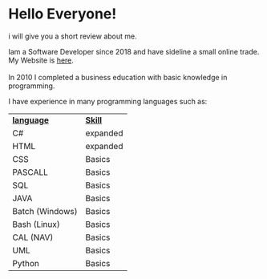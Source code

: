 # Hello Everyone!
i will give you a short review about me.

Iam a Software Developer since 2018 and have sideline a small online trade.<br>
My Website is <a href="https://Patrickkranig-merchandise.de.tl">here</a>.<br>
<br>
In 2010 I completed a business education with basic knowledge in programming.

I have experience in many programming languages such as:
<table>
<tr>
  <td><b><u>language</u><td><b><u>Skill</u>
<tr>
  <td>C#</td><td>expanded</td>
<tr>
  <td>HTML</td><td>expanded</td>
<tr>
  <td>CSS</td><td>Basics</td>
<tr>
  <td>PASCALL</td><td>Basics</td>
<tr>
  <td>SQL</td><td>Basics</td>
<tr>
  <td>JAVA</td><td>Basics</td>
<tr>
  <td>Batch (Windows)</td><td>Basics</td>
<tr>
  <td>Bash (Linux)</td><td>Basics</td>
<tr>
  <td>CAL (NAV)</td><td>Basics</td>
<tr>
  <td>UML</td><td>Basics</td>  
<tr>
  <td>Python</td><td>Basics</td>
